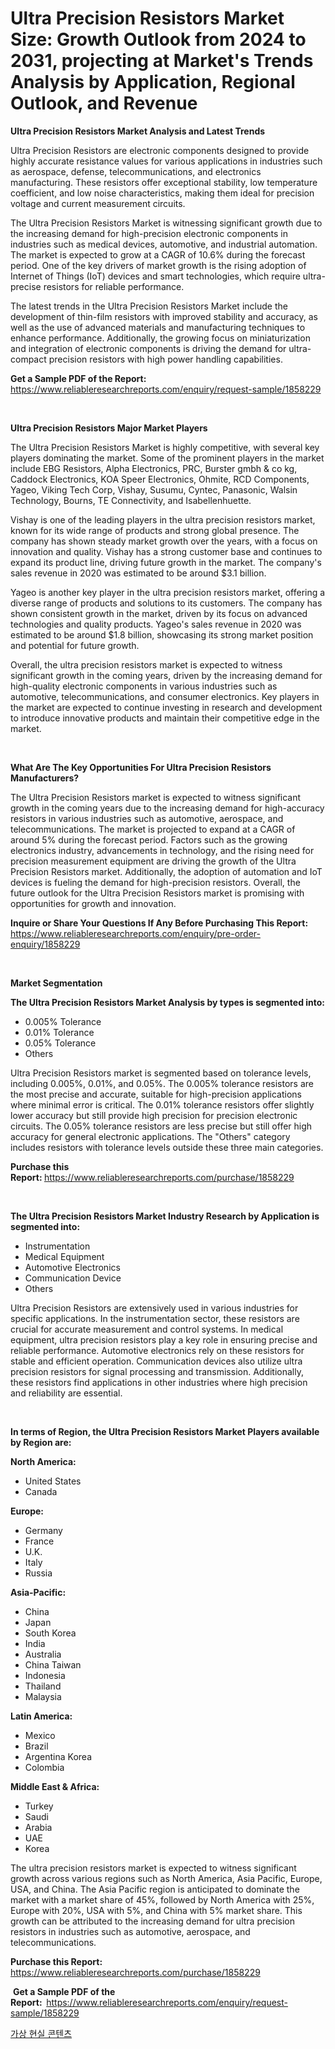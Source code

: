 <p><h1>Ultra Precision Resistors Market Size: Growth Outlook from 2024 to 2031, projecting at Market's Trends Analysis by Application, Regional Outlook, and Revenue</h1></p><p><strong>Ultra Precision Resistors Market Analysis and Latest Trends</strong></p>
<p><p>Ultra Precision Resistors are electronic components designed to provide highly accurate resistance values for various applications in industries such as aerospace, defense, telecommunications, and electronics manufacturing. These resistors offer exceptional stability, low temperature coefficient, and low noise characteristics, making them ideal for precision voltage and current measurement circuits.</p><p>The Ultra Precision Resistors Market is witnessing significant growth due to the increasing demand for high-precision electronic components in industries such as medical devices, automotive, and industrial automation. The market is expected to grow at a CAGR of 10.6% during the forecast period. One of the key drivers of market growth is the rising adoption of Internet of Things (IoT) devices and smart technologies, which require ultra-precise resistors for reliable performance.</p><p>The latest trends in the Ultra Precision Resistors Market include the development of thin-film resistors with improved stability and accuracy, as well as the use of advanced materials and manufacturing techniques to enhance performance. Additionally, the growing focus on miniaturization and integration of electronic components is driving the demand for ultra-compact precision resistors with high power handling capabilities.</p></p>
<p><strong>Get a Sample PDF of the Report:&nbsp;</strong> <a href="https://www.reliableresearchreports.com/enquiry/request-sample/1858229">https://www.reliableresearchreports.com/enquiry/request-sample/1858229</a></p>
<p>&nbsp;</p>
<p><strong>Ultra Precision Resistors Major Market Players</strong></p>
<p><p>The Ultra Precision Resistors Market is highly competitive, with several key players dominating the market. Some of the prominent players in the market include EBG Resistors, Alpha Electronics, PRC, Burster gmbh & co kg, Caddock Electronics, KOA Speer Electronics, Ohmite, RCD Components, Yageo, Viking Tech Corp, Vishay, Susumu, Cyntec, Panasonic, Walsin Technology, Bourns, TE Connectivity, and Isabellenhuette.</p><p>Vishay is one of the leading players in the ultra precision resistors market, known for its wide range of products and strong global presence. The company has shown steady market growth over the years, with a focus on innovation and quality. Vishay has a strong customer base and continues to expand its product line, driving future growth in the market. The company's sales revenue in 2020 was estimated to be around $3.1 billion.</p><p>Yageo is another key player in the ultra precision resistors market, offering a diverse range of products and solutions to its customers. The company has shown consistent growth in the market, driven by its focus on advanced technologies and quality products. Yageo's sales revenue in 2020 was estimated to be around $1.8 billion, showcasing its strong market position and potential for future growth.</p><p>Overall, the ultra precision resistors market is expected to witness significant growth in the coming years, driven by the increasing demand for high-quality electronic components in various industries such as automotive, telecommunications, and consumer electronics. Key players in the market are expected to continue investing in research and development to introduce innovative products and maintain their competitive edge in the market.</p></p>
<p>&nbsp;</p>
<p><strong>What Are The Key Opportunities For Ultra Precision Resistors Manufacturers?</strong></p>
<p><p>The Ultra Precision Resistors market is expected to witness significant growth in the coming years due to the increasing demand for high-accuracy resistors in various industries such as automotive, aerospace, and telecommunications. The market is projected to expand at a CAGR of around 5% during the forecast period. Factors such as the growing electronics industry, advancements in technology, and the rising need for precision measurement equipment are driving the growth of the Ultra Precision Resistors market. Additionally, the adoption of automation and IoT devices is fueling the demand for high-precision resistors. Overall, the future outlook for the Ultra Precision Resistors market is promising with opportunities for growth and innovation.</p></p>
<p><strong>Inquire or Share Your Questions If Any Before Purchasing This Report:</strong> <a href="https://www.reliableresearchreports.com/enquiry/pre-order-enquiry/1858229">https://www.reliableresearchreports.com/enquiry/pre-order-enquiry/1858229</a></p>
<p>&nbsp;</p>
<p><strong>Market Segmentation</strong></p>
<p><strong>The Ultra Precision Resistors Market Analysis by types is segmented into:</strong></p>
<p><ul><li>0.005% Tolerance</li><li>0.01% Tolerance</li><li>0.05% Tolerance</li><li>Others</li></ul></p>
<p><p>Ultra Precision Resistors market is segmented based on tolerance levels, including 0.005%, 0.01%, and 0.05%. The 0.005% tolerance resistors are the most precise and accurate, suitable for high-precision applications where minimal error is critical. The 0.01% tolerance resistors offer slightly lower accuracy but still provide high precision for precision electronic circuits. The 0.05% tolerance resistors are less precise but still offer high accuracy for general electronic applications. The "Others" category includes resistors with tolerance levels outside these three main categories.</p></p>
<p><strong>Purchase this Report:&nbsp;</strong><a href="https://www.reliableresearchreports.com/purchase/1858229">https://www.reliableresearchreports.com/purchase/1858229</a></p>
<p>&nbsp;</p>
<p><strong>The Ultra Precision Resistors Market Industry Research by Application is segmented into:</strong></p>
<p><ul><li>Instrumentation</li><li>Medical Equipment</li><li>Automotive Electronics</li><li>Communication Device</li><li>Others</li></ul></p>
<p><p>Ultra Precision Resistors are extensively used in various industries for specific applications. In the instrumentation sector, these resistors are crucial for accurate measurement and control systems. In medical equipment, ultra precision resistors play a key role in ensuring precise and reliable performance. Automotive electronics rely on these resistors for stable and efficient operation. Communication devices also utilize ultra precision resistors for signal processing and transmission. Additionally, these resistors find applications in other industries where high precision and reliability are essential.</p></p>
<p>&nbsp;</p>
<p><strong>In terms of Region, the Ultra Precision Resistors Market Players available by Region are:</strong></p>
<p>
    <p> <strong> North America: </strong>
        <ul>
            <li>United States</li>
            <li>Canada</li>
        </ul>
        </p> 
    <p> <strong> Europe: </strong>
        <ul>
            <li>Germany</li>
            <li>France</li>
            <li>U.K.</li>
            <li>Italy</li>
            <li>Russia</li>
        </ul>
        </p> 
    <p> <strong> Asia-Pacific: </strong>
        <ul>
            <li>China</li>
            <li>Japan</li>
            <li>South Korea</li>
            <li>India</li>
            <li>Australia</li>
            <li>China Taiwan</li>
            <li>Indonesia</li>
            <li>Thailand</li>
            <li>Malaysia</li>
        </ul>
        </p> 
    <p> <strong> Latin America: </strong>
        <ul>
            <li>Mexico</li>
            <li>Brazil</li>
            <li>Argentina Korea</li>
            <li>Colombia</li>
        </ul>
        </p> 
    <p> <strong> Middle East & Africa: </strong>
        <ul>
            <li>Turkey</li>
            <li>Saudi</li>
            <li>Arabia</li>
            <li>UAE</li>
            <li>Korea</li>
        </ul>
    </p>
    </p>
<p><p>The ultra precision resistors market is expected to witness significant growth across various regions such as North America, Asia Pacific, Europe, USA, and China. The Asia Pacific region is anticipated to dominate the market with a market share of 45%, followed by North America with 25%, Europe with 20%, USA with 5%, and China with 5% market share. This growth can be attributed to the increasing demand for ultra precision resistors in industries such as automotive, aerospace, and telecommunications.</p></p>
<p><strong>Purchase this Report: </strong><a href="https://www.reliableresearchreports.com/purchase/1858229">https://www.reliableresearchreports.com/purchase/1858229</a></p>
<p>&nbsp;<strong>Get a Sample PDF of the Report:&nbsp;&nbsp;</strong><a href="https://www.reliableresearchreports.com/enquiry/request-sample/1858229">https://www.reliableresearchreports.com/enquiry/request-sample/1858229</a></p>
<p><strong></strong></p>
<p><p><a href="https://github.com/crfsywufhm81415/Market-Research-Report-List-1/blob/main/305745610767.md">가상 현실 콘텐츠</a></p></p>
